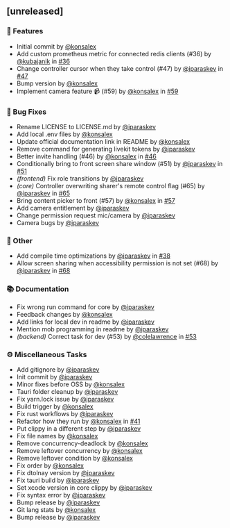 ## [unreleased]

### 🚀 Features

- Initial commit by [@konsalex](https://github.com/konsalex)
- Add custom prometheus metric for connected redis clients (#36) by [@kubajanik](https://github.com/kubajanik) in [#36](https://github.com/gethopp/hopp/pull/36)
- Change controller cursor when they take control (#47) by [@iparaskev](https://github.com/iparaskev) in [#47](https://github.com/gethopp/hopp/pull/47)
- Bump version by [@konsalex](https://github.com/konsalex)
- Implement camera feature 📹 (#59) by [@konsalex](https://github.com/konsalex) in [#59](https://github.com/gethopp/hopp/pull/59)

### 🐛 Bug Fixes

- Rename LICENSE to LICENSE.md by [@iparaskev](https://github.com/iparaskev)
- Add local .env files by [@konsalex](https://github.com/konsalex)
- Update official documentation link in README by [@konsalex](https://github.com/konsalex)
- Remove command for generating livekit tokens by [@iparaskev](https://github.com/iparaskev)
- Better invite handling (#46) by [@konsalex](https://github.com/konsalex) in [#46](https://github.com/gethopp/hopp/pull/46)
- Conditionally bring to front screen share window (#51) by [@iparaskev](https://github.com/iparaskev) in [#51](https://github.com/gethopp/hopp/pull/51)
- _(frontend)_ Fix role transitions by [@iparaskev](https://github.com/iparaskev)
- _(core)_ Controller overwriting sharer's remote control flag (#65) by [@iparaskev](https://github.com/iparaskev) in [#65](https://github.com/gethopp/hopp/pull/65)
- Bring content picker to front (#57) by [@konsalex](https://github.com/konsalex) in [#57](https://github.com/gethopp/hopp/pull/57)
- Add camera entitlement by [@iparaskev](https://github.com/iparaskev)
- Change permission request mic/camera by [@iparaskev](https://github.com/iparaskev)
- Camera bugs by [@iparaskev](https://github.com/iparaskev)

### 💼 Other

- Add compile time optimizations by [@iparaskev](https://github.com/iparaskev) in [#38](https://github.com/gethopp/hopp/pull/38)
- Allow screen sharing when accessibility permission is not set (#68) by [@iparaskev](https://github.com/iparaskev) in [#68](https://github.com/gethopp/hopp/pull/68)

### 📚 Documentation

- Fix wrong run command for core by [@iparaskev](https://github.com/iparaskev)
- Feedback changes by [@konsalex](https://github.com/konsalex)
- Add links for local dev in readme by [@iparaskev](https://github.com/iparaskev)
- Mention mob programming in readme by [@iparaskev](https://github.com/iparaskev)
- _(backend)_ Correct task for dev (#53) by [@colelawrence](https://github.com/colelawrence) in [#53](https://github.com/gethopp/hopp/pull/53)

### ⚙️ Miscellaneous Tasks

- Add gitignore by [@iparaskev](https://github.com/iparaskev)
- Init commit by [@iparaskev](https://github.com/iparaskev)
- Minor fixes before OSS by [@konsalex](https://github.com/konsalex)
- Tauri folder cleanup by [@iparaskev](https://github.com/iparaskev)
- Fix yarn.lock issue by [@iparaskev](https://github.com/iparaskev)
- Build trigger by [@konsalex](https://github.com/konsalex)
- Fix rust workflows by [@iparaskev](https://github.com/iparaskev)
- Refactor how they run by [@konsalex](https://github.com/konsalex) in [#41](https://github.com/gethopp/hopp/pull/41)
- Put clippy in a different step by [@iparaskev](https://github.com/iparaskev)
- Fix file names by [@konsalex](https://github.com/konsalex)
- Remove concurrency-deadlock by [@konsalex](https://github.com/konsalex)
- Remove leftover concurrency by [@konsalex](https://github.com/konsalex)
- Remove leftover condition by [@konsalex](https://github.com/konsalex)
- Fix order by [@konsalex](https://github.com/konsalex)
- Fix dtolnay version by [@iparaskev](https://github.com/iparaskev)
- Fix tauri build by [@iparaskev](https://github.com/iparaskev)
- Set xcode version in core clippy by [@iparaskev](https://github.com/iparaskev)
- Fix syntax error by [@iparaskev](https://github.com/iparaskev)
- Bump release by [@iparaskev](https://github.com/iparaskev)
- Git lang stats by [@konsalex](https://github.com/konsalex)
- Bump release by [@iparaskev](https://github.com/iparaskev)
